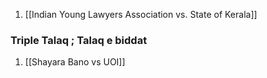 1. [[Indian Young Lawyers Association vs. State of Kerala]]



### Triple Talaq ; Talaq e biddat
1. [[Shayara Bano vs UOI]]